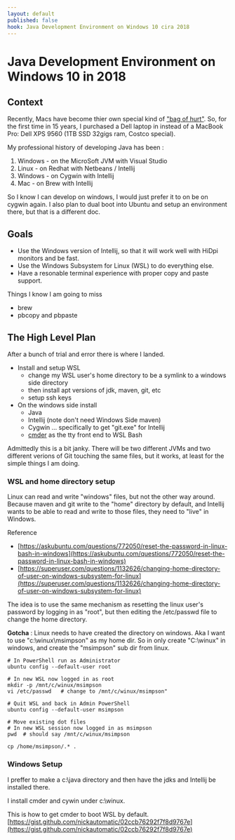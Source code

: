 ```yaml
---
layout: default
published: false
hook: Java Development Environment on Windows 10 cira 2018
---
```

# Java Development Environment on Windows 10 in 2018

## Context

Recently, Macs have become thier own special kind of ["bag of hurt"](https://www.youtube.com/watch?v=-XSC_UG5_kU).  So, for the first time in 15 years, I purchased a Dell laptop in instead of a MacBook Pro: Dell XPS 9560 (1TB SSD 32gigs ram, Costco special).

My professional history of developing Java has been :
1. Windows - on the MicroSoft JVM with Visual Studio
2. Linux - on Redhat with Netbeans / Intellij
3. Windows - on Cygwin with Intellij
4. Mac - on Brew with Intellij

So I know I can develop on windows, I would just prefer it to on be on cygwin again.   I also plan to dual boot into Ubuntu and setup an environment there, but that is a different doc.

## Goals 

- Use the Windows version of Intellij, so that it will work well with HiDpi monitors and be fast.
- Use the Windows Subsystem for Linux (WSL) to do everything else.
- Have a resonable terminal experience with proper copy and paste support.

Things I know I am going to miss

- brew
- pbcopy and pbpaste

## The High Level Plan

After a bunch of trial and error there is where I landed.

 - Install and setup WSL
     - change my WSL user's home directory to be a symlink to a windows side directory
     - then install apt versions of jdk, maven, git, etc
     - setup ssh keys
 - On the windows side install
     - Java
     - Intellij (note don't need Windows Side maven)
     - Cygwin ... specifically to get "git.exe" for Intellij
     - [cmder](http://cmder.net/) as the tty front end to WSL Bash
 
Admittedly this is a bit janky.   There will be two different JVMs and two different verions of Git touching the same files, but it works, at least for the simple things I am doing.

### WSL and home directory setup

Linux can read and write "windows" files, but not the other way around.   Because maven and git write to the "home" directory by default, and Intellij wants to be able to read and write to those files, they need to "live" in Windows.

Reference
 - [https://askubuntu.com/questions/772050/reset-the-password-in-linux-bash-in-windows](https://askubuntu.com/questions/772050/reset-the-password-in-linux-bash-in-windows)
 - [https://superuser.com/questions/1132626/changing-home-directory-of-user-on-windows-subsystem-for-linux](https://superuser.com/questions/1132626/changing-home-directory-of-user-on-windows-subsystem-for-linux)

The idea is to use the same mechanism as resetting the linux user's password by logging in as "root", but then editing the /etc/passwd file to change the home directory.

**Gotcha** : Linux needs to have created the directory on windows.   Aka I want to use "c:\winux\msimpson" as my home dir.   So in only create "C:\winux" in windows, and create the "msimpson" sub dir from linux.

```
# In PowerShell run as Administrator
ubuntu config --default-user root

# In new WSL now logged in as root
mkdir -p /mnt/c/winux/msimpson
vi /etc/passwd   # change to /mnt/c/winux/msimpson"

# Quit WSL and back in Admin PowerShell
ubuntu config --default-user msimpson

# Move existing dot files
# In new WSL session now logged in as msimpson
pwd  # should say /mnt/c/winux/msimpson

cp /home/msimpson/.* .
```

### Windows Setup

I preffer to make a c:\java directory and then have the jdks and Intellij be installed there.

I install cmder and cywin under c:\winux.

This is how to get cmder to boot WSL by default.   [https://gist.github.com/nickautomatic/02ccb76292f7f8d9767e](https://gist.github.com/nickautomatic/02ccb76292f7f8d9767e)






